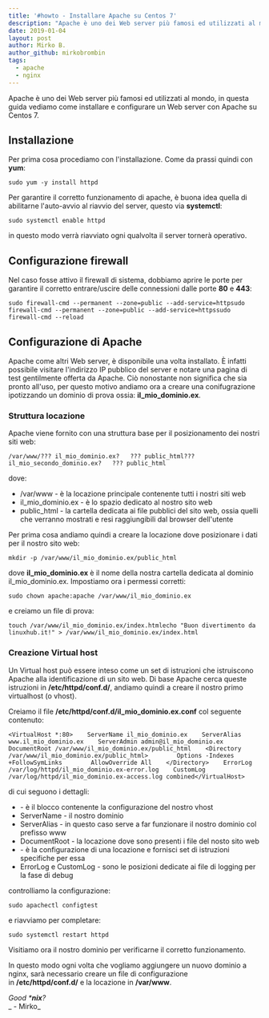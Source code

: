 ```yaml
---
title: '#howto - Installare Apache su Centos 7'
description: "Apache è uno dei Web server più famosi ed utilizzati al mondo. In questa guida ne trattiamo l'installazione su Centos 7."
date: 2019-01-04
layout: post
author: Mirko B.
author_github: mirkobrombin
tags:
  - apache
  - nginx  
---
```

Apache è uno dei Web server più famosi ed utilizzati al mondo, in questa guida vediamo come installare e configurare un Web server con Apache su Centos 7.

## Installazione

Per prima cosa procediamo con l'installazione. Come da prassi quindi con **yum**:

    sudo yum -y install httpd

Per garantire il corretto funzionamento di apache, è buona idea quella di abilitarne l'auto-avvio al riavvio del server, questo via **systemctl**:

    sudo systemctl enable httpd

in questo modo verrà riavviato ogni qualvolta il server tornerà operativo.

## Configurazione firewall

Nel caso fosse attivo il firewall di sistema, dobbiamo aprire le porte per garantire il corretto entrare/uscire delle connessioni dalle porte **80** e **443**:

    sudo firewall-cmd --permanent --zone=public --add-service=httpsudo firewall-cmd --permanent --zone=public --add-service=httpssudo firewall-cmd --reload

## Configurazione di Apache

Apache come altri Web server, è disponibile una volta installato. È infatti possibile visitare l'indirizzo IP pubblico del server e notare una pagina di test gentilmente offerta da Apache. Ciò nonostante non significa che sia pronto all'uso, per questo motivo andiamo ora a creare una conifugrazione ipotizzando un dominio di prova ossia: **il_mio_dominio.ex**.

### Struttura locazione

Apache viene fornito con una struttura base per il posizionamento dei nostri siti web:

    /var/www/??? il_mio_dominio.ex?   ??? public_html??? il_mio_secondo_dominio.ex?   ??? public_html

dove:

*   /var/www - è la locazione principale contenente tutti i nostri siti web
*   il_mio_dominio.ex - è lo spazio dedicato al nostro sito web
*   public_html - la cartella dedicata ai file pubblici del sito web, ossia quelli che verranno mostrati e resi raggiungibili dal browser dell'utente

Per prima cosa andiamo quindi a creare la locazione dove posizionare i dati per il nostro sito web:

    mkdir -p /var/www/il_mio_dominio.ex/public_html

dove **il_mio_dominio.ex** è il nome della nostra cartella dedicata al dominio il_mio_dominio.ex. Impostiamo ora i permessi corretti:

    sudo chown apache:apache /var/www/il_mio_dominio.ex

e creiamo un file di prova:

    touch /var/www/il_mio_dominio.ex/index.htmlecho "Buon divertimento da linuxhub.it!" > /var/www/il_mio_dominio.ex/index.html

### Creazione Virtual host

Un Virtual host può essere inteso come un set di istruzioni che istruiscono Apache alla identificazione di un sito web. Di base Apache cerca queste istruzioni in **/etc/httpd/conf.d/**, andiamo quindi a creare il nostro primo virtualhost (o vhost).

Creiamo il file **/etc/httpd/conf.d/il_mio_dominio.ex.conf** col seguente contenuto:

    <VirtualHost *:80>    ServerName il_mio_dominio.ex    ServerAlias www.il_mio_dominio.ex    ServerAdmin admin@il_mio_dominio.ex    DocumentRoot /var/www/il_mio_dominio.ex/public_html    <Directory /var/www/il_mio_dominio.ex/public_html>        Options -Indexes +FollowSymLinks        AllowOverride All    </Directory>    ErrorLog /var/log/httpd/il_mio_dominio.ex-error.log    CustomLog /var/log/httpd/il_mio_dominio.ex-access.log combined</VirtualHost>

di cui seguono i dettagli:

*   <VirtualHost> - è il blocco contenente la configurazione del nostro vhost
*   ServerName - il nostro dominio
*   ServerAlias - in questo caso serve a far funzionare il nostro dominio col prefisso www
*   DocumentRoot - la locazione dove sono presenti i file del nosto sito web
*   <Directory> - è la configurazione di una locazione e fornisci set di istruzioni specifiche per essa
*   ErrorLog e CustomLog - sono le posizioni dedicate ai file di logging per la fase di debug

controlliamo la configurazione:

    sudo apachectl configtest

e riavviamo per completare:

    sudo systemctl restart httpd

Visitiamo ora il nostro dominio per verificarne il corretto funzionamento.

In questo modo ogni volta che vogliamo aggiungere un nuovo dominio a nginx, sarà necessario creare un file di configurazione in **/etc/httpd/conf.d/** e la locazione in **/var/www**.

_Good ***nix**?_  
_ - Mirko_